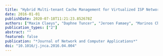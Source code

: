 ```yaml
---
title: "Hybrid Multi-tenant Cache Management for Virtualized ISP Networks"
date: 2016-01-01
publishDate: 2020-07-18T11:21:23.852678Z
authors: ["Maxim Claeys", "Daphne Tuncer", "Jeroen Famaey", "Marinos Charalambides", "Steven Latré", "George Pavlou", "Filip De Turck"]
publication_types: ["2"]
abstract: ""
featured: false
publication: "*Journal of Network and Computer Applications*"
doi: "10.1016/j.jnca.2016.04.004"
---
```


